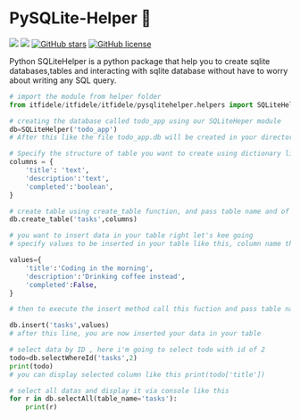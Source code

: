 # PySQLite-Helper 🧤
![](https://img.shields.io/github/issues/itfidele/pysqlitehelper)  ![](https://img.shields.io/github/forks/itfidele/pysqlitehelper) [![GitHub stars](https://img.shields.io/github/stars/itfidele/pysqlitehelper)](https://github.com/itfidele/pysqlitehelper/stargazers)  [![GitHub license](https://img.shields.io/github/license/fidele000/PySQLite-Helper)](https://github.com/itfidele/pysqlitehelper/blob/master/LICENSE)  

Python SQLiteHelper is a python package that help you to create sqlite databases,tables and interacting with sqlite database without have to worry about writing any SQL query.

```python
# import the module from helper folder
from itfidele/itfidele/itfidele/pysqlitehelper.helpers import SQLiteHelper

# creating the database called todo_app using our SQLiteHeper module 
db=SQLiteHelper('todo_app')
# After this like the file todo_app.db will be created in your directory

# Specify the structure of table you want to create using dictionary like this
columns = {
    'title': 'text',
    'description':'text',
    'completed':'boolean',
}

# create table using create_table function, and pass table name and of course the columns in the table 
db.create_table('tasks',columns)

# you want to insert data in your table right let's kee going
# specify values to be inserted in your table like this, column name then the value in dictionary format

values={
    'title':'Coding in the morning',
    'description':'Drinking coffee instead',
    'completed':False,
}

# then to execute the insert method call this fuction and pass table name and it's value

db.insert('tasks',values)
# after this line, you are now inserted your data in your table 

# select data by ID , here i'm going to select todo with id of 2
todo=db.selectWhereId('tasks',2)
print(todo)
# you can display selected column like this print(todo['title'])

# select all datas and display it via console like this
for r in db.selectAll(table_name='tasks'):
    print(r)
```
